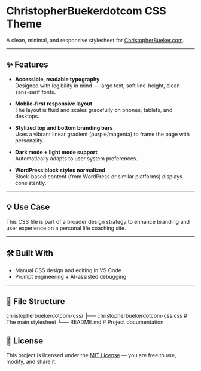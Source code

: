 # ChristopherBuekerdotcom CSS Theme

A clean, minimal, and responsive stylesheet for [ChristopherBueker.com](https://christopherbueker.com).

---

## ✨ Features

- **Accessible, readable typography**  
  Designed with legibility in mind — large text, soft line-height, clean sans-serif fonts.

- **Mobile-first responsive layout**  
  The layout is fluid and scales gracefully on phones, tablets, and desktops.

- **Stylized top and bottom branding bars**  
  Uses a vibrant linear gradient (purple/magenta) to frame the page with personality.

- **Dark mode + light mode support**  
  Automatically adapts to user system preferences.

- **WordPress block styles normalized**  
  Block-based content (from WordPress or similar platforms) displays consistently.

---

## 💡 Use Case

This CSS file is part of a broader design strategy to enhance branding and user experience on a personal life coaching site.

---

## 🛠️ Built With

- Manual CSS design and editing in VS Code  
- Prompt engineering + AI-assisted debugging

---

## 📁 File Structure
christopherbuekerdotcom-css/
├── christopherbuekerdotcom-css.css # The main stylesheet
└── README.md # Project documentation

## 📄 License

This project is licensed under the [MIT License](https://opensource.org/licenses/MIT) — you are free to use, modify, and share it.
